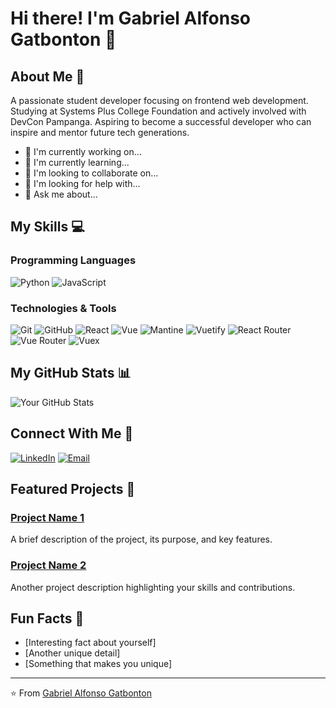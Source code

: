 # Hi there! I'm Gabriel Alfonso Gatbonton 👋

## About Me 🌟

A passionate student developer focusing on frontend web development. Studying at Systems Plus College Foundation and actively involved with DevCon Pampanga. Aspiring to become a successful developer who can inspire and mentor future tech generations.

- 🔭 I'm currently working on...
- 🌱 I'm currently learning...
- 👯 I'm looking to collaborate on...
- 🤔 I'm looking for help with...
- 💬 Ask me about...

## My Skills 💻

### Programming Languages
![Python](https://img.shields.io/badge/-Python-black?style=flat-square&logo=python)
![JavaScript](https://img.shields.io/badge/-JavaScript-black?style=flat-square&logo=javascript)

### Technologies & Tools
![Git](https://img.shields.io/badge/-Git-black?style=flat-square&logo=git)
![GitHub](https://img.shields.io/badge/-GitHub-black?style=flat-square&logo=github)
![React](https://img.shields.io/badge/-React-black?style=flat-square&logo=react)
![Vue](https://img.shields.io/badge/-Vue-black?style=flat-square&logo=vue.js)
![Mantine](https://img.shields.io/badge/Mantine-339AF0?logo=mantine&logoColor=white)
![Vuetify](https://img.shields.io/badge/-Vuetify-black?style=flat-square&logo=vuetify)
![React Router](https://img.shields.io/badge/-React%20Router-black?style=flat-square&logo=react-router)
![Vue Router](https://img.shields.io/badge/-Vue%20Router-black?style=flat-square&logo=vue.js)
![Vuex](https://img.shields.io/badge/-Vuex-black?style=flat-square&logo=vue.js)


## My GitHub Stats 📊

![Your GitHub Stats](https://github-readme-stats.vercel.app/api?username=gabrielgatbonton&show_icons=true&theme=radical)

## Connect With Me 🤝

[![LinkedIn](https://img.shields.io/badge/-LinkedIn-blue?style=flat-square&logo=Linkedin&logoColor=white)](https://www.linkedin.com/in/gabriel-alfonso-gatbonton-4496a0245/)
[![Email](https://img.shields.io/badge/-Email-c14438?style=flat-square&logo=Gmail&logoColor=white)](mailto:ggatbonton.cs@gmail.com)

## Featured Projects 🚀

### [Project Name 1](link-to-project)
A brief description of the project, its purpose, and key features.

### [Project Name 2](link-to-project)
Another project description highlighting your skills and contributions.

## Fun Facts 🎈
- [Interesting fact about yourself]
- [Another unique detail]
- [Something that makes you unique]

---

⭐️ From [Gabriel Alfonso Gatbonton](https://github.com/gabrielgatbonton)
